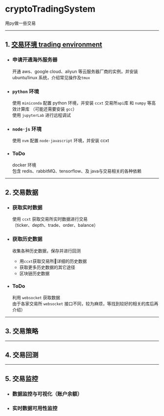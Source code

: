 # cryptoTradingSystem

用py做一些交易

----------------
## 1. [交易环境 trading environment](notebook/1_trading_environment.ipynb)
- ### 申请开通海外服务器
  开通 aws、google cloud、aliyun 等云服务器厂商的实例，并安装 ubuntu/linux 系统，介绍常见操作及`tmux`
- ### `python` 环境
  使用 `miniconda` 配置 python 环境，并安装 `ccxt` 交易所`api`库 和 `numpy` 等高效计算库
  （可能还需要安装 `gcc`）    
  使用 `jupyterLab` 进行远程调试

- ### `node·js` 环境
  使用 `nvm` 配置 `node·javascript` 环境，并安装 ccxt

- ### ToDo
  docker 环境    
  包含 redis、rabbitMQ、tensorflow、及 java与交易相关的各种依赖

-------------
## 2. 交易数据
- ### 获取实时数据
  使用 `ccxt` 获取交易所实时数据进行交易   
  （ticker、depth、trade、order、balance）

- ### 获取历史数据
  收集各种历史数据，保存并进行回测
  - 用`ccxt`获取交易所详细的历史数据
  - 获取更多历史数据的其它途径
  - 区块链历史数据

- ### ToDo
  利用 `websocket` 获取数据    
  由于各家交易所 `websocket` 接口不同，较为麻烦，等找到较好的相关的库后再介绍）


------------
## 3. 交易策略


------------
## 4. 交易回测


------------
## 5. 交易监控

- ### 数据监控与可视化（账户余额）

- ### 实时数据可用性监控


